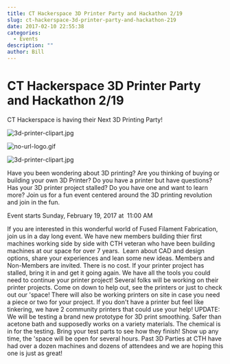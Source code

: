 ```yaml
---
title: CT Hackerspace 3D Printer Party and Hackathon 2/19
slug: ct-hackerspace-3d-printer-party-and-hackathon-219
date: 2017-02-10 22:55:38
categories:
  - Events
description: ""
author: Bill
---
```


# CT Hackerspace 3D Printer Party and Hackathon 2/19

CT Hackerspace is having their Next 3D Printing Party!

![3d-printer-clipart.jpg](/uploads/2017/02/3d-printer-clipart.jpg)

![no-url-logo.gif](/uploads/2016/02/no-url-logo.gif)

![3d-printer-clipart.jpg](/uploads/2017/02/3d-printer-clipart.jpg)

Have you been wondering about 3D printing? Are you thinking of buying or building your own 3D Printer? Do you have a printer but have questions? Has your 3D printer project stalled? Do you have one and want to learn more? Join us for a fun event centered around the 3D printing revolution and join in the fun.

Event starts Sunday, February 19, 2017 at  11:00 AM

If you are interested in this wonderful world of Fused Filament Fabrication, join us in a day long event. We have new members building thier first machines working side by side with CTH veteran who have been building machines at our space for over 7 years.  Learn about CAD and design options, share your experiences and lean some new ideas. Members and Non-Members are invited. There is no cost. If your printer project has stalled, bring it in and get it going again. We have all the tools you could need to continue your printer project! Several folks will be working on their printer projects. Come on down to help out, see the printers or just to check out our 'space! There will also be working printers on site in case you need a piece or two for your project. If you don't have a printer but feel like tinkering, we have 2 community printers that could use your help! UPDATE: We will be testing a brand new prototype for 3D print smoothing. Safer than acetone bath and supposedly works on a variety materials. The chemical is in for the testing. Bring your test parts to see how they finish! Show up any time, the 'space will be open for several hours. Past 3D Parties at CTH have had over a dozen machines and dozens of attendees and we are hoping this one is just as great!
